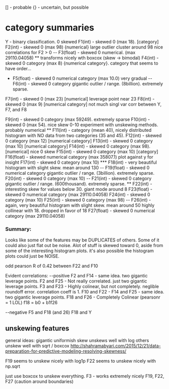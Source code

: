 [] - probable
{} - uncertain, but possible

# category summaries
Y - binary classification. 0 skewed
F1(int) - skewed 0 (max 18). [category]
F2(int) - skewed 0 (max 98) {numerical} 
	large outlier cluster around 98
	nice correlations for F2 > 0
-- F3(float) - skewed 0 numerical. (max 29110.04058) 
	** transforms nicely wth boxcox (skew -> bimodal)
F4(int) - skewed 0 category  (max 8)
	{numerical category}. category that seems to have order...
* F5(float) - skewed 0 numerical category (max 10.0) very gradual
-- F6(int) - skewed 0 category gigantic outlier / range. (8billion). extremely sparse.

F7(int) - skewed 0 (max 23) [numerical] leverage point near 23
F8(int) - skewed 0 (max 9) [numerical category]
	not much singl var corr between Y, F7, and F8

F9(int) - skewed 0 category (max 59249). extremely sparse
F10(int) - skewed 0 (max 54). nice skew 0-10
	experiment with unskewing methods. probably numerical
** F11(int) - category (mean 40), nicely distributed histogram with 
	NO data from two categories (35 and 45).
F12(int) - skewed 0 category (max 12)
	[numerical category]
F13(int) - skewed 0 category (max 10)
	[numerical category]
F14(int) - skewed 0 category (max 98).
	[numerical] nice 0 skew
F15(int) - skewed 0 category (max 10)
	[category]
F16(float) - skewed numerical category (max 35807.1)
	plot against y for insight
F17(int) - skewed 0 category (max 10)
*** F18(int) - very beautiful histogram with slight skew. mean around 130
-- F19(float) - skewed 0 numerical category gigantic outlier / range. (3billion). extremely sparse.
F20(int) - skewed 0 category (max 10)
-- F21(int) - skewed 0 category gigantic outlier / range. (600thousand). extremely sparse.
** F22(int) - interesting skew for values below 30. giant mode around 8
F23(float) - skewed 0 numerical category (max 29110.04058)
F24(int) - skewed 0 category (max 10)
F25(int) - skewed 0 category (max 98)
-- F26(int) - again, very beautiful histogram with slight skew. mean around 50
	highly collinear with 18. dropped in favor of 18
F27(float) - skewed 0 numerical category (max 29110.04058)


### Summary:
Looks like some of the features may be DUPLICATES of  others.
Some of it could also just flat out be noise.
Alot of stuff is skewed toward 0, aside from some of the interesting histogram plots. it's also possible the histogram plots could just be NOISE.

odd pearson R of 0.42 between F22 and F10

Evident correlations:
--positive
F2 and F14 - same idea. two gigantic leverage points.
F2 and F25 - Not really correlated. just two gigantic leverage points.
F3 and F23 - Highly colinear, but not completely. neglible roundoff error. correlation coeff is 1. 
F10 and F22 - 
F14 and F25 - same idea. two gigantic leverage points. 
F18 and F26 - Completely Colinear (pearsonr = 1 LOL) f18 = b0 + b1f26

--negative
F5 and F18 (and 26)
F18 and Y

## unskewing features
general ideas: gigantic uniformish skew unskews well with log
others unskew well with sqrt / boxcox
http://shahramabyari.com/2015/12/21/data-preparation-for-predictive-modeling-resolving-skewness/

F19 seems to unskew nicely with log1p
F22 seems to unskew nicely with np.sqrt

just use boxcox to unskew everything. 
F3 - works extremely nicely
F19, F22, F27 (caution around boundaries)

